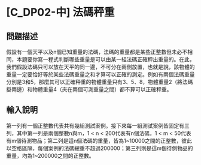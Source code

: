 # [C_DP02-中] 法碼秤重

##  問題描述
假設有一個天平以及n個已知重量的法碼，法碼的重量都是某些正整數但未必不相同，本題要你寫一程式判斷哪些重量是可以由某一組法碼正確秤出重量的。在此，我們假設法碼只可以放在天平的同一邊，不可分在兩側放置，也就是說，該物體的重量一定要恰好等於某些法碼重量之和才算可以正確的測定。例如有兩個法碼重量分別是3和5，那麼其可以正確秤重的物體重量只有3、5、8，物體重量2（將法碼掛兩邊）和物體重量4（夾在兩個可測重量之間）都不算可以正確秤重。

##  輸入說明
第一列有一個正整數代表共有幾組測試案例。接下來每一組測試案例皆固定有三列，其中第一列是兩個整數n與m，1 < n < 200代表有n個法碼，1 < m < 50代表有m個待測物品；第二列是這n個法碼的重量，皆為1~10000之間的正整數，彼此以空格區隔，每個案例的法碼總重不超過200000；第三列則是這m個待側物品的重量，均為1~200000之間的正整數。
